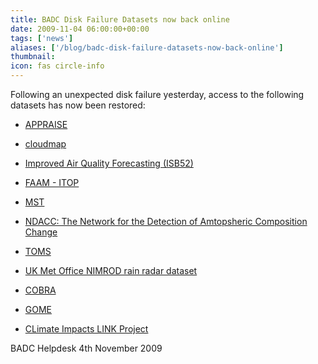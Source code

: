 ```yaml
---
title: BADC Disk Failure Datasets now back online
date: 2009-11-04 06:00:00+00:00
tags: ['news']
aliases: ['/blog/badc-disk-failure-datasets-now-back-online']
thumbnail: 
icon: fas circle-info
---
```


 Following an unexpected disk failure yesterday, access to the following datasets has now been restored:


- [APPRAISE](http://badc.nerc.ac.uk/data/appraise/)

- [cloudmap](http://badc.nerc.ac.uk/data/cloudmap/)

- [Improved Air Quality Forecasting (ISB52)](http://badc.nerc.ac.uk/data/isb52/)

- [FAAM - ITOP](http://badc.nerc.ac.uk/data/itop/)

- [MST](http://badc.nerc.ac.uk/data/mst/)

- [NDACC: The Network for the Detection of Amtopsheric Composition Change](http://badc.nerc.ac.uk/data/ndsc/)

- [TOMS](http://badc.nerc.ac.uk/data/toms/)

- [UK Met Office NIMROD rain radar dataset](http://badc.nerc.ac.uk/data/nimrod/)

- [COBRA](http://badc.nerc.ac.uk/data/cobra/)

- [GOME](http://badc.nerc.ac.uk/data/gome/)

- [CLimate Impacts LINK Project](http://badc.nerc.ac.uk/data/link/)


BADC Helpdesk
4th November 2009



